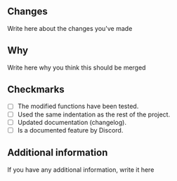 ## Changes

Write here about the changes you've made

## Why 

Write here why you think this should be merged

## Checkmarks

- [ ] The modified functions have been tested.
- [ ] Used the same indentation as the rest of the project.
- [ ] Updated documentation (changelog).
- [ ] Is a documented feature by Discord.

## Additional information

If you have any additional information, write it here